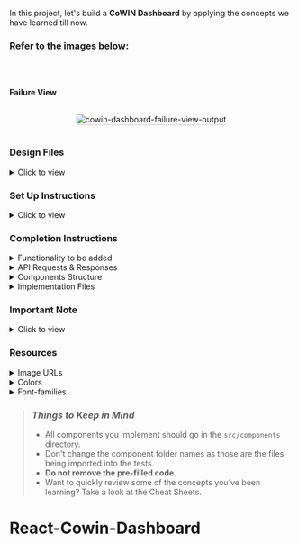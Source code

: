 In this project, let's build a **CoWIN Dashboard** by applying the concepts we have learned till now.

### Refer to the images below:

<br/>
<div style="text-align: center;">
    <img src="https://assets.ccbp.in/frontend/content/react-js/cowin-dashbaord-output.gif" alt="" style="max-width:70%;box-shadow:0 2.8px 2.2px rgba(0, 0, 0, 0.12)">
</div>
<br/>

**Failure View**

<br/>
<div style="text-align: center;">
    <img src="https://assets.ccbp.in/frontend/content/react-js/cowin-dashbaord-failure-view-output.gif" alt="cowin-dashboard-failure-view-output" style="max-width:70%;box-shadow:0 2.8px 2.2px rgba(0, 0, 0, 0.12)">
</div>
<br/>

### Design Files

<details>
<summary>Click to view</summary>

- [Extra Large Devices (Size >= 1200px) - Success View](https://assets.ccbp.in/frontend/content/react-js/cowin-dashboard-xl-output.png)
- [Extra Large Devices (Size >= 1200px) - Failure View](https://assets.ccbp.in/frontend/content/react-js/cowin-dashbaord-xl-failure-view-output.png)

</details>

### Set Up Instructions

<details>
<summary>Click to view</summary>

- Download dependencies by running `npm install`
- Start up the app using `npm start`
</details>

### Completion Instructions

<details>
<summary>Functionality to be added</summary>
<br/>

The app must have the following functionalities

- When the page is opened,
  - An HTTP GET request should be made to **covidVaccinationDataApiUrl**
  - **_loader_** should be displayed while the HTTP request is fetching the data
  - After the data is fetched successfully, the response received should be displayed using different charts from `recharts`
  - The last 7 days vaccination data should be displayed using the `BarChart` component from `recharts`
  - The data for vaccination by gender and vaccination by age should be displayed as two different pie charts using the `PieChart` component from `recharts`
  - If the HTTP GET request made is unsuccessful, then the [FailureView](https://assets.ccbp.in/frontend/react-js/api-failure-view.png) should be displayed

</details>

<details>

<summary>API Requests & Responses</summary>
<br/>

**covidVaccinationDataApiUrl**

#### API: `https://apis.ccbp.in/covid-vaccination-data`

#### Method: `GET`

#### Description:

Returns a response containing the list of Products

#### Success Response

```json
{
  "last_7_days_vaccination": [
    {
      "vaccine_date": "30th Jul",
      "dose_1": 3757930,
      "dose_2": 1817805
    },
    ...
  ],
  "vaccination_by_age": [
    {
      "age": "18-44",
      "count": 482792375
    },
    ...
  ],
  "vaccination_by_gender": [
    {
      "count": 4809680,
      "gender": "Male"
    },
    ...
  ]
}
```

</details>

<details>
<summary>Components Structure</summary>

<br/>
<div style="text-align: center;">
    <img src="https://assets.ccbp.in/frontend/content/react-js/cowin-dashbaord-component-structure-breakdown.png" alt="component-breakdown-structure" style="max-width:100%;box-shadow:0 2.8px 2.2px rgba(0, 0, 0, 0.12)">
</div>
<br/>

</details>

<details>
<summary>Implementation Files</summary>
<br/>

Use these files to complete the implementation:

- `src/components/CowinDashboard/index.js`
- `src/components/CowinDashboard/index.css`
- `src/components/VaccinationCoverage/index.js`
- `src/components/VaccinationCoverage/index.css`
- `src/components/VaccinationByGender/index.js`
- `src/components/VaccinationByGender/index.css`
- `src/components/VaccinationByAge/index.js`
- `src/components/VaccinationByAge/index.css`

</details>

### Important Note

<details>
<summary>Click to view</summary>

<br/>

**The following instructions are required for the tests to pass**

- Wrap the Loader component with an HTML container element and add the `data-testid` attribute value as `loader` to it

  ```jsx
  <div data-testid="loader">
    <Loader type="ThreeDots" color="#ffffff" height={80} width={80} />
  </div>
  ```

- Provide `width` and `height` to the respective chart component to make the charts visible on the page <br> For example:

  ```jsx
  <BarChart width={1000} height={300} />
  ```

  - Provide `width` and `height` as **number**

  - Achieve this CoWIN Dashboard on desktop devices. You can try different charts provided by the `recharts` package with customized data

</details>

### Resources

<details>
<summary>Image URLs</summary>

- [https://assets.ccbp.in/frontend/react-js/api-failure-view.png](https://assets.ccbp.in/frontend/react-js/api-failure-view.png) alt should be **failure view**
- [https://assets.ccbp.in/frontend/react-js/cowin-logo.png](https://assets.ccbp.in/frontend/react-js/cowin-logo.png) alt should be **website logo**

</details>

<details>
<summary>Colors</summary>

<br/>

<div style="background-color: #161625; width: 150px; padding: 10px; color: white">Hex: #161625</div>
<div style="background-color: #2cc6c6; width: 150px; padding: 10px; color: black">Hex: #2cc6c6</div>
<div style="background-color: #cbd5e1; width: 150px; padding: 10px; color: black">Hex: #cbd5e1</div>
<div style="background-color: #ffffff; width: 150px; padding: 10px; color: black">Hex: #ffffff</div>
<div style="background-color: #1c1c2b; width: 150px; padding: 10px; color: white">Hex: #1c1c2b</div>
<div style="background-color: #2d87bb; width: 150px; padding: 10px; color: black">Hex: #2d87bb</div>
<div style="background-color: #a3df9f; width: 150px; padding: 10px; color: black">Hex: #a3df9f</div>
<div style="background-color: #64c2a6; width: 150px; padding: 10px; color: black">Hex: #64c2a6</div>
<div style="background-color: #94a3b8; width: 150px; padding: 10px; color: black">Hex: #94a3b8</div>
<div style="background-color: #f54394; width: 150px; padding: 10px; color: black">Hex: #f54394</div>
<div style="background-color: #5a8dee; width: 150px; padding: 10px; color: black">Hex: #5a8dee</div>
<div style="background-color: #2cc6c6; width: 150px; padding: 10px; color: black">Hex: #2cc6c6</div>
<div style="background-color: #6c757d; width: 150px; padding: 10px; color: black">Hex: #6c757d</div>
<div style="background-color: #5a8dee; width: 150px; padding: 10px; color: black">Hex: #5a8dee</div>

</details>

<details>
<summary>Font-families</summary>

- Roboto

</details>

> ### _Things to Keep in Mind_
>
> - All components you implement should go in the `src/components` directory.
> - Don't change the component folder names as those are the files being imported into the tests.
> - **Do not remove the pre-filled code**.
> - Want to quickly review some of the concepts you’ve been learning? Take a look at the Cheat Sheets.
# React-Cowin-Dashboard
